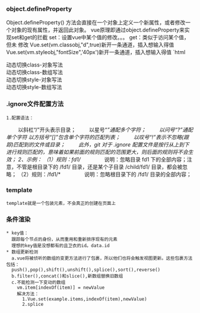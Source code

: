### object.defineProperty
  Object.defineProperty() 方法会直接在一个对象上定义一个新属性，或者修改一个对象的现有属性，并返回此对象。
  vue原理即通过object.defineProperty来实现set和get的拦截
  set：设置vue中某个值的修改。。。
  get：类似于访问某个值，但未 修改
  Vue.set(vm.classobj,"d",true)新开一条通道，插入想输入得值 
  Vue.set(vm.styleobj,"fontSize",'40px')新开一条通道，插入想输入得值 
  `html
  <div id="box">
    <div :class="classobj">动态切换class-对象写法</div>
    <!-- Vue.set(vm.classobj,"d",true)新开一条通道，插入想输入得值 -->
    <div :class="classarr">动态切换class-数组写法</div>
    <!-- vm.classarr.push("d"),新开一条通道，插入想输入得值 -->
    <div :style="styleobj">动态切换style-对象写法</div>
    <div :style="stylearr">动态切换style-数组写法</div>
  </div>

  <script>
    var vm = new Vue ({
      el:"#box",
      data:{
        classobj:{
          a:true,
          b:true,
          c:true
        },
        classarr:['a','b','c'],
        styleobj:{
          backgroundColor:"red"
        },
        stylearr:[{
          backgroundColor:"red"
        }]
      }
    })
    //  Vue.set(vm.classobj,"d",true)新开一条通道，插入想输入得值 
    //  Vue.set(vm.styleobj,"fontSize",'40px')新开一条通道，插入想输入得值 
  </script>
  ### .ignore文件配置方法
    1.配置语法：
　　  以斜杠“/”开头表示目录；
　　  以星号“*”通配多个字符；
　　  以问号“?”通配单个字符
      以方括号“[]”包含单个字符的匹配列表；
　　  以叹号“!”表示不忽略(跟踪)匹配到的文件或目录；
　　  此外，git 对于 .ignore 配置文件是按行从上到下进行规则匹配的，意味着如果前面的规则匹配的范围更大，则后面的规则将不会生效；
    2、示例：
    （1）规则：fd1/*
　　　　  说明：忽略目录 fd1 下的全部内容；注意，不管是根目录下的 /fd1/ 目录，还是某个子目录 /child/fd1/ 目录，都会被忽略；
    （2）规则：/fd1/*
　　　　  说明：忽略根目录下的 /fd1/ 目录的全部内容；

  ### template
    template就是一个包装元素，不会真正的创建在页面上
  ### 条件渲染
    * key值：
      跟踪每个节点的身份，从而重用和重新排序现有的元素
      理想的key值是没想都有的且卫衣的id。data.id
    * 数组更新检测
      a.vue将被侦听的数组的变更方法进行了包裹，所以他们也将会触发视图更新。这些包裹方法包括：
      push(),pop(),shift(),unshift(),splice(),sort(),reverse()
      b.filter(),concat()和slice(),新数组替换旧数组
      c.不能检测一下变动的数组
        vm.item[indexOf(item)] = newValue
        解决方法：
          1.Vue.set(example.items,indexOf(item),newValue)
          2.splice
